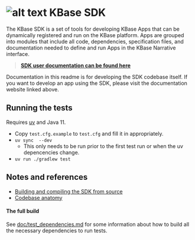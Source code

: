 # ![alt text](https://avatars2.githubusercontent.com/u/1263946?v=3&s=84 "KBase") KBase SDK

The KBase SDK is a set of tools for developing KBase Apps that can be dynamically registered and run on the KBase platform.  Apps are grouped into modules that include all code, dependencies, specification files, and documentation needed to define and run Apps in the KBase Narrative interface.

> **[SDK user documentation can be found here](http://kbase.github.io/kb_sdk_docs)**

Documentation in this readme is for developing the SDK codebase itself. If you want to develop an app using the SDK, please visit the documentation website linked above.

## Running the tests

Requires [uv](https://docs.astral.sh/uv/) and Java 11.

* Copy `test.cfg.example` to `test.cfg` and fill it in appropriately.
* `uv sync  --dev`
    * This only needs to be run prior to the first test run or when the uv depencencies change.
* `uv run ./gradlew test`

## Notes and references

* [Building and compiling the SDK from source](doc/building_sdk.md)
* [Codebase anatomy](doc/codebase_anatomy.md)

#### The full build

See [doc/test_dependencies.md](doc/test_dependencies.md) for some information about how to build all the necessary dependencies to run tests.
